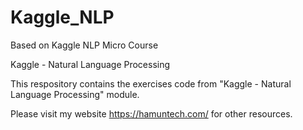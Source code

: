 # Kaggle_NLP
Based on Kaggle NLP Micro Course

Kaggle - Natural Language Processing

This respository contains the exercises code from "Kaggle - Natural Language Processing" module.

Please visit my website https://hamuntech.com/ for other resources.
